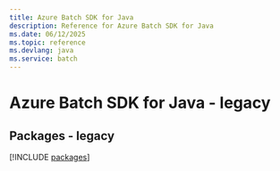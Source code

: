 ```yaml
---
title: Azure Batch SDK for Java
description: Reference for Azure Batch SDK for Java
ms.date: 06/12/2025
ms.topic: reference
ms.devlang: java
ms.service: batch
---
```

# Azure Batch SDK for Java - legacy
## Packages - legacy
[!INCLUDE [packages](batch-index.md)]